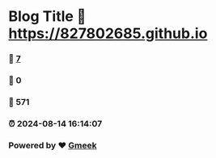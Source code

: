 # Blog Title :link: https://827802685.github.io 
### :page_facing_up: [7](https://827802685.github.io/tag.html) 
### :speech_balloon: 0 
### :hibiscus: 571 
### :alarm_clock: 2024-08-14 16:14:07 
### Powered by :heart: [Gmeek](https://github.com/Meekdai/Gmeek)
